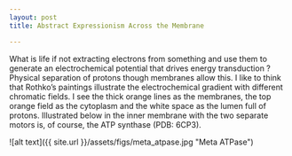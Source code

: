 ```yaml
---
layout: post
title: Abstract Expressionism Across the Membrane

---
```


What is life if not extracting electrons from something and use them to generate an electrochemical potential that drives energy transduction ? Physical separation of protons though membranes allow this. I like to think that Rothko’s  paintings illustrate the electrochemical gradient with different chromatic fields. I see the thick orange lines as the membranes, the top orange field as the cytoplasm and the white space as the lumen full of protons. Illustrated below in the inner membrane with the two separate motors is, of course, the ATP synthase (PDB: 6CP3).

![alt text]({{ site.url }}/assets/figs/meta_atpase.jpg "Meta ATPase")
